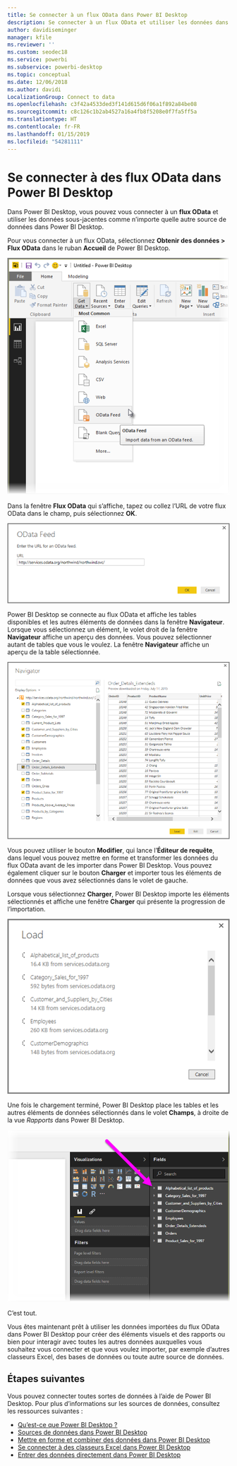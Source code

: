 ```yaml
---
title: Se connecter à un flux OData dans Power BI Desktop
description: Se connecter à un flux OData et utiliser les données dans Power BI Desktop
author: davidiseminger
manager: kfile
ms.reviewer: ''
ms.custom: seodec18
ms.service: powerbi
ms.subservice: powerbi-desktop
ms.topic: conceptual
ms.date: 12/06/2018
ms.author: davidi
LocalizationGroup: Connect to data
ms.openlocfilehash: c3f42a4533ded3f141d615d6f06a1f892a84be08
ms.sourcegitcommit: c8c126c1b2ab4527a16a4fb8f5208e0f7fa5ff5a
ms.translationtype: HT
ms.contentlocale: fr-FR
ms.lasthandoff: 01/15/2019
ms.locfileid: "54281111"
---
```

# <a name="connect-to-odata-feeds-in-power-bi-desktop"></a>Se connecter à des flux OData dans Power BI Desktop
Dans Power BI Desktop, vous pouvez vous connecter à un **flux OData** et utiliser les données sous-jacentes comme n’importe quelle autre source de données dans Power BI Desktop.

Pour vous connecter à un flux OData, sélectionnez **Obtenir des données > Flux OData** dans le ruban **Accueil** de Power BI Desktop.

![](media/desktop-connect-odata/connect-to-odata_1.png)

Dans la fenêtre **Flux OData** qui s’affiche, tapez ou collez l’URL de votre flux OData dans le champ, puis sélectionnez **OK**.

![](media/desktop-connect-odata/connect-to-odata_2.png)

Power BI Desktop se connecte au flux OData et affiche les tables disponibles et les autres éléments de données dans la fenêtre **Navigateur**. Lorsque vous sélectionnez un élément, le volet droit de la fenêtre **Navigateur** affiche un aperçu des données. Vous pouvez sélectionner autant de tables que vous le voulez. La fenêtre **Navigateur** affiche un aperçu de la table sélectionnée.

![](media/desktop-connect-odata/connect-to-odata_3.png)

Vous pouvez utiliser le bouton **Modifier**, qui lance l’**Éditeur de requête**, dans lequel vous pouvez mettre en forme et transformer les données du flux OData avant de les importer dans Power BI Desktop. Vous pouvez également cliquer sur le bouton **Charger** et importer tous les éléments de données que vous avez sélectionnés dans le volet de gauche.

Lorsque vous sélectionnez **Charger**, Power BI Desktop importe les éléments sélectionnés et affiche une fenêtre **Charger** qui présente la progression de l’importation.

![](media/desktop-connect-odata/connect-to-odata_4.png)

Une fois le chargement terminé, Power BI Desktop place les tables et les autres éléments de données sélectionnés dans le volet **Champs**, à droite de la vue *Rapports* dans Power BI Desktop.

![](media/desktop-connect-odata/connect-to-odata_5.png)

C’est tout.

Vous êtes maintenant prêt à utiliser les données importées du flux OData dans Power BI Desktop pour créer des éléments visuels et des rapports ou bien pour interagir avec toutes les autres données auxquelles vous souhaitez vous connecter et que vous voulez importer, par exemple d’autres classeurs Excel, des bases de données ou toute autre source de données.

## <a name="next-steps"></a>Étapes suivantes
Vous pouvez connecter toutes sortes de données à l’aide de Power BI Desktop. Pour plus d’informations sur les sources de données, consultez les ressources suivantes :

* [Qu’est-ce que Power BI Desktop ?](desktop-what-is-desktop.md)
* [Sources de données dans Power BI Desktop](desktop-data-sources.md)
* [Mettre en forme et combiner des données dans Power BI Desktop](desktop-shape-and-combine-data.md)
* [Se connecter à des classeurs Excel dans Power BI Desktop](desktop-connect-excel.md)   
* [Entrer des données directement dans Power BI Desktop](desktop-enter-data-directly-into-desktop.md)   

